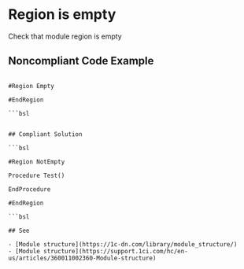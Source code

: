 # Region is empty

Check that module region is empty

## Noncompliant Code Example

```bsl

#Region Empty

#EndRegion

```bsl


## Compliant Solution

```bsl

#Region NotEmpty

Procedure Test()
	
EndProcedure

#EndRegion

```bsl

## See

- [Module structure](https://1c-dn.com/library/module_structure/)
- [Module structure](https://support.1ci.com/hc/en-us/articles/360011002360-Module-structure)
